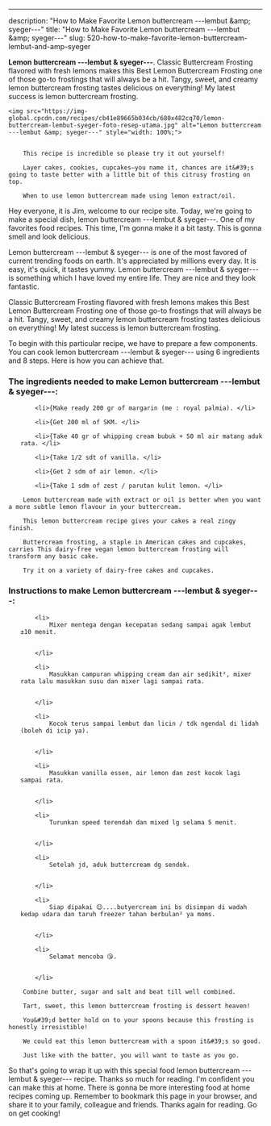---
description: "How to Make Favorite Lemon buttercream ---lembut &amp;amp; syeger---"
title: "How to Make Favorite Lemon buttercream ---lembut &amp;amp; syeger---"
slug: 520-how-to-make-favorite-lemon-buttercream-lembut-and-amp-syeger

<p>
	<strong>Lemon buttercream ---lembut &amp; syeger---</strong>. 
	Classic Buttercream Frosting flavored with fresh lemons makes this Best Lemon Buttercream Frosting one of those go-to frostings that will always be a hit. Tangy, sweet, and creamy lemon buttercream frosting tastes delicious on everything! My latest success is lemon buttercream frosting.
</p>
<p>
	
	<img src="https://img-global.cpcdn.com/recipes/cb41e89665b034cb/680x482cq70/lemon-buttercream-lembut-syeger-foto-resep-utama.jpg" alt="Lemon buttercream ---lembut &amp; syeger---" style="width: 100%;">
	
	
		This recipe is incredible so please try it out yourself!
	
		Layer cakes, cookies, cupcakes—you name it, chances are it&#39;s going to taste better with a little bit of this citrusy frosting on top.
	
		When to use lemon buttercream made using lemon extract/oil.
	
</p>
<p>
	Hey everyone, it is Jim, welcome to our recipe site. Today, we're going to make a special dish, lemon buttercream ---lembut &amp; syeger---. One of my favorites food recipes. This time, I'm gonna make it a bit tasty. This is gonna smell and look delicious.
</p>
	
<p>
	Lemon buttercream ---lembut &amp; syeger--- is one of the most favored of current trending foods on earth. It's appreciated by millions every day. It is easy, it's quick, it tastes yummy. Lemon buttercream ---lembut &amp; syeger--- is something which I have loved my entire life. They are nice and they look fantastic.
</p>
<p>
	Classic Buttercream Frosting flavored with fresh lemons makes this Best Lemon Buttercream Frosting one of those go-to frostings that will always be a hit. Tangy, sweet, and creamy lemon buttercream frosting tastes delicious on everything! My latest success is lemon buttercream frosting.
</p>

<p>
To begin with this particular recipe, we have to prepare a few components. You can cook lemon buttercream ---lembut &amp; syeger--- using 6 ingredients and 8 steps. Here is how you can achieve that.
</p>

<h3>The ingredients needed to make Lemon buttercream ---lembut &amp; syeger---:</h3>

<ol>
	
		<li>{Make ready 200 gr of margarin (me : royal palmia). </li>
	
		<li>{Get 200 ml of SKM. </li>
	
		<li>{Take 40 gr of whipping cream bubuk + 50 ml air matang aduk rata. </li>
	
		<li>{Take 1/2 sdt of vanilla. </li>
	
		<li>{Get 2 sdm of air lemon. </li>
	
		<li>{Take 1 sdm of zest / parutan kulit lemon. </li>
	
</ol>
<p>
	
		Lemon buttercream made with extract or oil is better when you want a more subtle lemon flavour in your buttercream.
	
		This lemon buttercream recipe gives your cakes a real zingy finish.
	
		Buttercream frosting, a staple in American cakes and cupcakes, carries This dairy-free vegan lemon buttercream frosting will transform any basic cake.
	
		Try it on a variety of dairy-free cakes and cupcakes.
	
</p>

<h3>Instructions to make Lemon buttercream ---lembut &amp; syeger---:</h3>

<ol>
	
		<li>
			Mixer mentega dengan kecepatan sedang sampai agak lembut ±10 menit.
			
			
		</li>
	
		<li>
			Masukkan campuran whipping cream dan air sedikit², mixer rata lalu masukkan susu dan mixer lagi sampai rata.
			
			
		</li>
	
		<li>
			Kocok terus sampai lembut dan licin / tdk ngendal di lidah (boleh di icip ya).
			
			
		</li>
	
		<li>
			Masukkan vanilla essen, air lemon dan zest kocok lagi sampai rata.
			
			
		</li>
	
		<li>
			Turunkan speed terendah dan mixed lg selama 5 menit.
			
			
		</li>
	
		<li>
			Setelah jd, aduk buttercream dg sendok.
			
			
		</li>
	
		<li>
			Siap dipakai 😊....butyercream ini bs disimpan di wadah kedap udara dan taruh freezer tahan berbulan² ya moms.
			
			
		</li>
	
		<li>
			Selamat mencoba 😘.
			
			
		</li>
	
</ol>

<p>
	
		Combine butter, sugar and salt and beat till well combined.
	
		Tart, sweet, this lemon buttercream frosting is dessert heaven!
	
		You&#39;d better hold on to your spoons because this frosting is honestly irresistible!
	
		We could eat this lemon buttercream with a spoon it&#39;s so good.
	
		Just like with the batter, you will want to taste as you go.
	
</p>

<p>
	So that's going to wrap it up with this special food lemon buttercream ---lembut &amp; syeger--- recipe. Thanks so much for reading. I'm confident you can make this at home. There is gonna be more interesting food at home recipes coming up. Remember to bookmark this page in your browser, and share it to your family, colleague and friends. Thanks again for reading. Go on get cooking!
</p>
